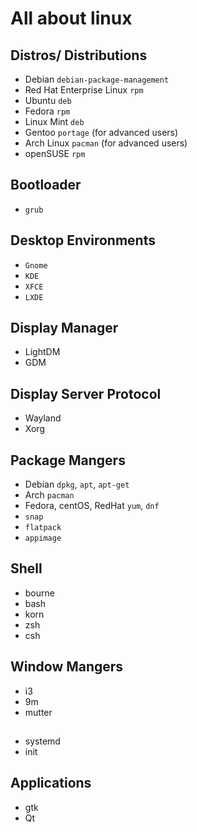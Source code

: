 # All about linux

## Distros/ Distributions

- Debian `debian-package-management`
- Red Hat Enterprise Linux `rpm`
- Ubuntu `deb`
- Fedora `rpm`
- Linux Mint `deb`
- Gentoo `portage` (for advanced users)
- Arch Linux `pacman` (for advanced users)
- openSUSE `rpm`

## Bootloader

- `grub`

## Desktop Environments

- `Gnome`
- `KDE`
- `XFCE`
- `LXDE`

## Display Manager

- LightDM
- GDM

## Display Server Protocol

- Wayland
- Xorg

## Package Mangers

- Debian `dpkg`, `apt`, `apt-get`
- Arch `pacman`
- Fedora, centOS, RedHat `yum`, `dnf`
- `snap`
- `flatpack`
- `appimage`

## Shell

- bourne
- bash
- korn
- zsh
- csh

## Window Mangers

- i3
- 9m
- mutter

##

- systemd
- init

## Applications

- gtk
- Qt